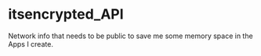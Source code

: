 # itsencrypted_API
Network info that needs to be public to save me some memory space in the Apps I create.
